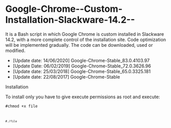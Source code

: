 # Google-Chrome--Custom-Installation-Slackware-14.2--
It is a Bash script in which Google Chrome is custom installed in Slackware 14.2, with a more complete control of the installation site. Code optimization will be implemented gradually. The code can be downloaded, used or modified.

- [Update date: 14/06/2020] Google-Chrome-Stable_83.0.4103.97
- [Update Date: 06/02/2019] Google-Chrome-Stable_72.0.3626.96
- [Update date: 25/03/2018] Google-Chrome-Stable_65.0.3325.181
- [Update date: 22/08/2017] Google-Chrome-Stable

Installation

To install only you have to give execute permissions as root and execute:

<code>#chmod +x file<code>

<code>#./file<code>
